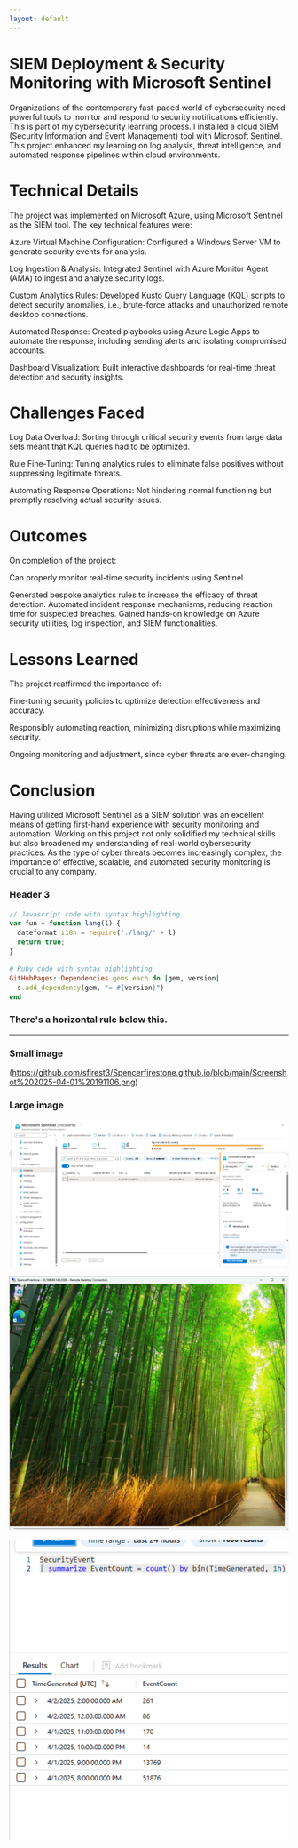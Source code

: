 ```yaml
---
layout: default
---
```


# SIEM Deployment & Security Monitoring with Microsoft Sentinel

Organizations of the contemporary fast-paced world of cybersecurity need powerful tools to monitor and respond to security notifications efficiently. This is part of my cybersecurity learning process. I installed a cloud SIEM (Security Information and Event Management) tool with Microsoft Sentinel. This project enhanced my learning on log analysis, threat intelligence, and automated response pipelines within cloud environments.

# Technical Details

The project was implemented on Microsoft Azure, using Microsoft Sentinel as the SIEM tool. The key technical features were:

Azure Virtual Machine Configuration: Configured a Windows Server VM to generate security events for analysis.

Log Ingestion & Analysis: Integrated Sentinel with Azure Monitor Agent (AMA) to ingest and analyze security logs.

Custom Analytics Rules: Developed Kusto Query Language (KQL) scripts to detect security anomalies, i.e., brute-force attacks and unauthorized remote desktop connections.

Automated Response: Created playbooks using Azure Logic Apps to automate the response, including sending alerts and isolating compromised accounts.

Dashboard Visualization: Built interactive dashboards for real-time threat detection and security insights.

# Challenges Faced

Log Data Overload: Sorting through critical security events from large data sets meant that KQL queries had to be optimized.

Rule Fine-Tuning: Tuning analytics rules to eliminate false positives without suppressing legitimate threats.

Automating Response Operations: Not hindering normal functioning but promptly resolving actual security issues.

# Outcomes

On completion of the project:

Can properly monitor real-time security incidents using Sentinel.

Generated bespoke analytics rules to increase the efficacy of threat detection.
Automated incident response mechanisms, reducing reaction time for suspected breaches.
Gained hands-on knowledge on Azure security utilities, log inspection, and SIEM functionalities.

# Lessons Learned

The project reaffirmed the importance of:

Fine-tuning security policies to optimize detection effectiveness and accuracy.

Responsibly automating reaction, minimizing disruptions while maximizing security.

Ongoing monitoring and adjustment, since cyber threats are ever-changing.

# Conclusion

Having utilized Microsoft Sentinel as a SIEM solution was an excellent means of getting first-hand experience with security monitoring and automation. Working on this project not only solidified my technical skills but also broadened my understanding of real-world cybersecurity practices. As the type of cyber threats becomes increasingly complex, the importance of effective, scalable, and automated security monitoring is crucial to any company.





### Header 3

```js
// Javascript code with syntax highlighting.
var fun = function lang(l) {
  dateformat.i18n = require('./lang/' + l)
  return true;
}
```

```ruby
# Ruby code with syntax highlighting
GitHubPages::Dependencies.gems.each do |gem, version|
  s.add_dependency(gem, "= #{version}")
end
```


### There's a horizontal rule below this.

* * *



### Small image

(https://github.com/sfirest3/Spencerfirestone.github.io/blob/main/Screenshot%202025-04-01%20191106.png)

### Large image

![Branching](https://github.com/sfirest3/Spencerfirestone.github.io/blob/main/Screenshot%202025-04-01%20191149.png)

![Octocat](https://github.com/sfirest3/Spencerfirestone.github.io/blob/main/Screenshot%202025-04-01%20192149.png)

![Octocat](https://github.com/sfirest3/Spencerfirestone.github.io/blob/main/Screenshot%202025-04-01%20194946.png)


